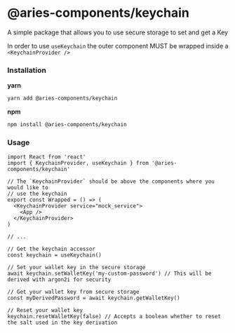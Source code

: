 # @aries-components/keychain

A simple package that allows you to use secure storage to set and get a Key

In order to use `useKeychain` the outer component MUST be wrapped inside a `<KeychainProvider />`

### Installation

**yarn**

```sh
yarn add @aries-components/keychain
```

**npm**

```sh
npm install @aries-components/keychain
```

### Usage

```tsx
import React from 'react'
import { KeychainProvider, useKeychain } from '@aries-components/keychain'

// The `KeychainProvider` should be above the components where you would like to
// use the keychain
export const Wrapped = () => (
  <KeychainProvider service="mock_service">
    <App />
  </KeychainProvider>
)

// ...

// Get the keychain accessor
const keychain = useKeychain()

// Set your wallet key in the secure storage
await keychain.setWalletKey('my-custom-password') // This will be derived with argon2i for security

// Get your wallet key from secure storage
const myDerivedPassword = await keychain.getWalletKey()

// Reset your wallet key
keychain.resetWalletKey(false) // Accepts a boolean whether to reset the salt used in the key derivation
```
